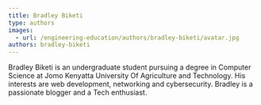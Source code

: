 ```yaml
---
title: Bradley Biketi
type: authors
images:
  - url: /engineering-education/authors/bradley-biketi/avatar.jpg
authors: bradley-biketi
---
```

Bradley Biketi is an undergraduate student pursuing a degree in Computer Science at Jomo Kenyatta University Of Agriculture and Technology. His interests are web development, networking and cybersecurity. Bradley is a passionate blogger and a Tech enthusiast.
